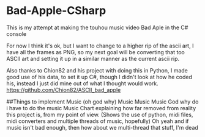 # Bad-Apple-CSharp
This is my attempt at making the touhou music video Bad Aple in the C# console

For now I think it's ok, but I want to change to a higher rip of the ascii art, I have all the frames as PNG, so my next goal will be converting that too ASCII art and setting it up in a similar manner as the current ascii rip.

Also thanks to Chion82 and his project with doing this in Python, I made good use of his data, to set it up C#, though I didn't look at how he coded his, instead I just did mine out of what I thought would work.
https://github.com/Chion82/ASCII_bad_apple

##Things to implement
Music (oh god why)
Music
Music
Music
God why do i have to do the music
Music
Chart explaining how far removed from reality this project is, from my point of view. (Shows the use of python, midi files, midi converters and multiple threads of music, hopefully)
Oh yeah and if music isn't bad enough, then how about we multi-thread that stuff, I'm dead
